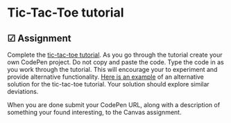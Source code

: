 # Tic-Tac-Toe tutorial

## ☑ Assignment

Complete the [tic-tac-toe tutorial](https://reactjs.org/tutorial/tutorial.html). As you go through the tutorial create your own CodePen project. Do not copy and paste the code. Type the code in as you work through the tutorial. This will encourage your to experiment and provide alternative functionality. [Here is an example](https://codepen.io/leesjensen/pen/oNyqyqW) of an alternative solution for the tic-tac-toe tutorial. Your solution should explore similar deviations.

When you are done submit your CodePen URL, along with a description of something your found interesting, to the Canvas assignment.
